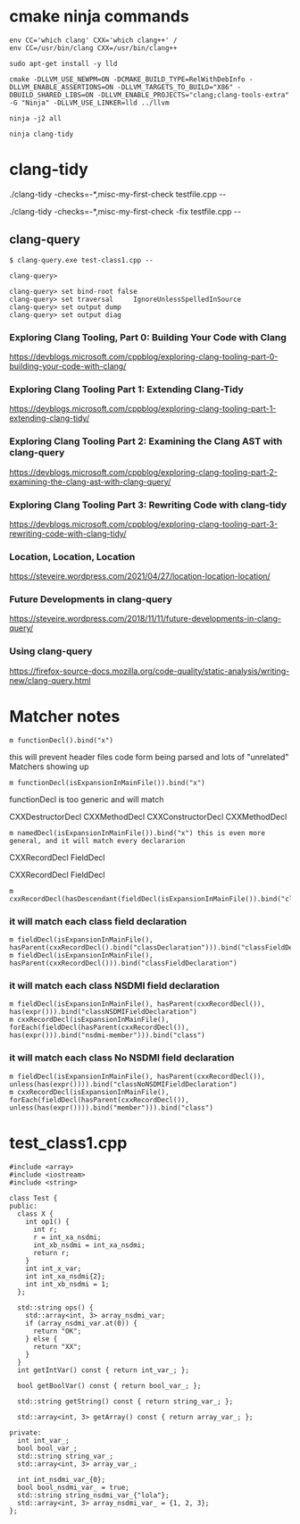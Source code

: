 # cmake ninja commands
```
env CC='which clang' CXX='which clang++' /
env CC=/usr/bin/clang CXX=/usr/bin/clang++

sudo apt-get install -y lld

cmake -DLLVM_USE_NEWPM=ON -DCMAKE_BUILD_TYPE=RelWithDebInfo -DLLVM_ENABLE_ASSERTIONS=ON -DLLVM_TARGETS_TO_BUILD="X86" -DBUILD_SHARED_LIBS=ON -DLLVM_ENABLE_PROJECTS="clang;clang-tools-extra" -G "Ninja" -DLLVM_USE_LINKER=lld ../llvm

ninja -j2 all

ninja clang-tidy
```
# clang-tidy 
./clang-tidy -checks=-*,misc-my-first-check testfile.cpp --

./clang-tidy -checks=-*,misc-my-first-check -fix testfile.cpp --


## clang-query
```
$ clang-query.exe test-class1.cpp -- 

clang-query>
```
```
clang-query> set bind-root false
clang-query> set traversal     IgnoreUnlessSpelledInSource
clang-query> set output dump
clang-query> set output diag
```

### Exploring Clang Tooling, Part 0: Building Your Code with Clang
https://devblogs.microsoft.com/cppblog/exploring-clang-tooling-part-0-building-your-code-with-clang/

### Exploring Clang Tooling Part 1: Extending Clang-Tidy
https://devblogs.microsoft.com/cppblog/exploring-clang-tooling-part-1-extending-clang-tidy/

### Exploring Clang Tooling Part 2: Examining the Clang AST with clang-query
https://devblogs.microsoft.com/cppblog/exploring-clang-tooling-part-2-examining-the-clang-ast-with-clang-query/

### Exploring Clang Tooling Part 3: Rewriting Code with clang-tidy 
https://devblogs.microsoft.com/cppblog/exploring-clang-tooling-part-3-rewriting-code-with-clang-tidy/

### Location, Location, Location
https://steveire.wordpress.com/2021/04/27/location-location-location/

### Future Developments in clang-query
https://steveire.wordpress.com/2018/11/11/future-developments-in-clang-query/

### Using clang-query
https://firefox-source-docs.mozilla.org/code-quality/static-analysis/writing-new/clang-query.html


# Matcher notes
```
m functionDecl().bind("x") 
```
this will prevent header files code form being parsed and lots of "unrelated" Matchers showing up
```
m functionDecl(isExpansionInMainFile()).bind("x") 
```
functionDecl is too generic and will match

CXXDestructorDecl 
CXXMethodDecl 
CXXConstructorDecl 
CXXMethodDecl 

```
m namedDecl(isExpansionInMainFile()).bind("x") this is even more general, and it will match every declararion
```
CXXRecordDecl 
FieldDecl 

CXXRecordDecl   FieldDecl 
```
m cxxRecordDecl(hasDescendant(fieldDecl(isExpansionInMainFile()).bind("classFieldDeclaration"))).bind("classDeclaration")
```
### it will match each class field declaration
```
m fieldDecl(isExpansionInMainFile(), hasParent(cxxRecordDecl().bind("classDeclaration"))).bind("classFieldDeclaration")
m fieldDecl(isExpansionInMainFile(), hasParent(cxxRecordDecl())).bind("classFieldDeclaration")
```
### it will match each class NSDMI field declaration
```
m fieldDecl(isExpansionInMainFile(), hasParent(cxxRecordDecl()), has(expr())).bind("classNSDMIFieldDeclaration")
m cxxRecordDecl(isExpansionInMainFile(),  	forEach(fieldDecl(hasParent(cxxRecordDecl()), has(expr())).bind("nsdmi-member"))).bind("class")
```
### it will match each class No NSDMI field declaration
```
m fieldDecl(isExpansionInMainFile(), hasParent(cxxRecordDecl()), unless(has(expr()))).bind("classNoNSDMIFieldDeclaration")
m cxxRecordDecl(isExpansionInMainFile(),  	forEach(fieldDecl(hasParent(cxxRecordDecl()), unless(has(expr()))).bind("member"))).bind("class")
```

# test_class1.cpp
```
#include <array>
#include <iostream>
#include <string>

class Test {
public:
  class X {
    int op1() {
      int r;
      r = int_xa_nsdmi;
      int_xb_nsdmi = int_xa_nsdmi;
      return r;
    }
    int int_x_var;
    int int_xa_nsdmi{2};
    int int_xb_nsdmi = 1;
  };

  std::string ops() {
    std::array<int, 3> array_nsdmi_var;
    if (array_nsdmi_var.at(0)) {
      return "OK";
    } else {
      return "XX";
    }
  }
  int getIntVar() const { return int_var_; };

  bool getBoolVar() const { return bool_var_; };

  std::string getString() const { return string_var_; };

  std::array<int, 3> getArray() const { return array_var_; };

private:
  int int_var_;
  bool bool_var_;
  std::string string_var_;
  std::array<int, 3> array_var_;

  int int_nsdmi_var_{0};
  bool bool_nsdmi_var_ = true;
  std::string string_nsdmi_var_{"lola"};
  std::array<int, 3> array_nsdmi_var_ = {1, 2, 3};
};
```
